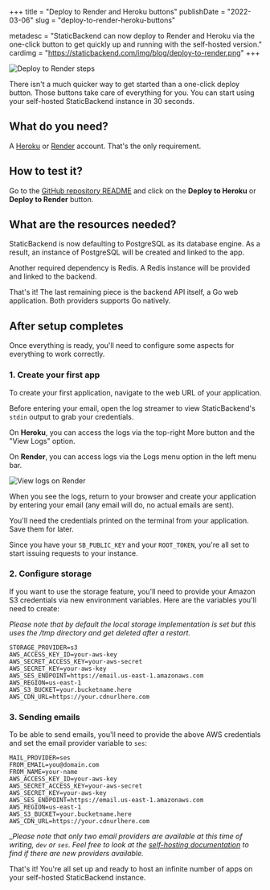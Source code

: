 +++
title				= "Deploy to Render and Heroku buttons"
publishDate	= "2022-03-06"
slug				= "deploy-to-render-heroku-buttons"


metadesc = "StaticBackend can now deploy to Render and Heroku via the one-click button to get quickly up and running with the self-hosted version."
cardimg = "https://staticbackend.com/img/blog/deploy-to-render.png"
+++

![Deploy to Render steps](/img/blog/deploy-to-render.png)

There isn't a much quicker way to get started than a one-click deploy button. 
Those buttons take care of everything for you. You can start using your 
self-hosted StaticBackend instance in 30 seconds.

## What do you need?

A [Heroku](https://heroku.com) or [Render](https://render.com/) account. That's 
the only requirement.

## How to test it?

Go to the 
[GitHub repository README](https://github.com/staticbackendhq/core#get-started-with-the-self-hosted-version) 
and click on the **Deploy to Heroku** or **Deploy to Render** button.

## What are the resources needed?

StaticBackend is now defaulting to PostgreSQL as its database engine. As a result, 
an instance of PostgreSQL will be created and linked to the app.

Another required dependency is Redis. A Redis instance will be provided and 
linked to the backend.

That's it! The last remaining piece is the backend API itself, a Go web 
application. Both providers supports Go natively.

## After setup completes

Once everything is ready, you'll need to configure some aspects for everything 
to work correctly.

### 1. Create your first app

To create your first application, navigate to the web URL of your application.

Before entering your email, open the log streamer to view StaticBackend's 
`stdin` output to grab your credentials.

On **Heroku**, you can access the logs via the top-right More button and the 
"View Logs" option.

On **Render**, you can access logs via the Logs menu option in the left menu bar.

![View logs on Render](/img/blog/render-view-logs.jpg)

When you see the logs, return to your browser and create your application by 
entering your email (any email will do, no actual emails are sent).

You'll need the credentials printed on the terminal from your application. Save 
them for later.

Since you have your `SB_PUBLIC_KEY` and your `ROOT_TOKEN`, you're all set to 
start issuing requests to your instance.

### 2. Configure storage

If you want to use the storage feature, you'll need to provide your Amazon S3 
credentials via new environment variables. Here are the variables you'll need 
to create:

_Please note that by default the local storage implementation is set but this 
uses the /tmp directory and get deleted after a restart._

```
STORAGE_PROVIDER=s3
AWS_ACCESS_KEY_ID=your-aws-key
AWS_SECRET_ACCESS_KEY=your-aws-secret
AWS_SECRET_KEY=your-aws-key
AWS_SES_ENDPOINT=https://email.us-east-1.amazonaws.com
AWS_REGION=us-east-1
AWS_S3_BUCKET=your.bucketname.here
AWS_CDN_URL=https://your.cdnurlhere.com
```

### 3. Sending emails

To be able to send emails, you'll need to provide the above AWS credentials and 
set the email provider variable to `ses`:

```
MAIL_PROVIDER=ses
FROM_EMAIL=you@domain.com
FROM_NAME=your-name
AWS_ACCESS_KEY_ID=your-aws-key
AWS_SECRET_ACCESS_KEY=your-aws-secret
AWS_SECRET_KEY=your-aws-key
AWS_SES_ENDPOINT=https://email.us-east-1.amazonaws.com
AWS_REGION=us-east-1
AWS_S3_BUCKET=your.bucketname.here
AWS_CDN_URL=https://your.cdnurlhere.com
```

__Please note that only two email providers are available at this time of 
writing, `dev` or `ses`. Feel free to look at the 
[self-hosting documentation](/getting-started/self-hosting/) to find if there 
are new providers available._

That's it! You're all set up and ready to host an infinite number of apps on 
your self-hosted StaticBackend instance.